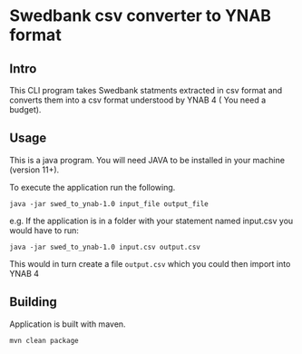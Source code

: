 # Swedbank csv converter to YNAB format

## Intro

This CLI program takes Swedbank statments extracted in csv format and converts them into a csv format understood by YNAB
4 (
You need a budget).

## Usage

This is a java program. You will need JAVA to be installed in your machine (version 11+).

To execute the application run the following.

```shell
java -jar swed_to_ynab-1.0 input_file output_file
```

e.g. If the application is in a folder with your statement named input.csv you would have to run:

```shell
java -jar swed_to_ynab-1.0 input.csv output.csv
```

This would in turn create a file `output.csv` which you could then import into YNAB 4

## Building

Application is built with maven.

```shell
mvn clean package
```